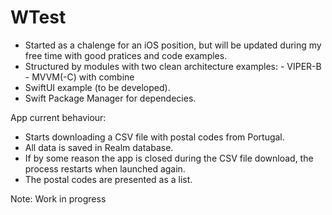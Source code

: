 # WTest
- Started as a chalenge for an iOS position, but will be updated during my free time with good pratices and code examples.
- Structured by modules with two clean architecture examples:
        - VIPER-B
        - MVVM(-C) with combine
- SwiftUI example (to be developed).
- Swift Package Manager for dependecies.

App current behaviour:
  - Starts downloading a CSV file with postal codes from Portugal.
  - All data is saved in Realm database.
  - If by some reason the app is closed during the CSV file download, the process restarts when launched again.
  - The postal codes are presented as a list.

Note: Work in progress
